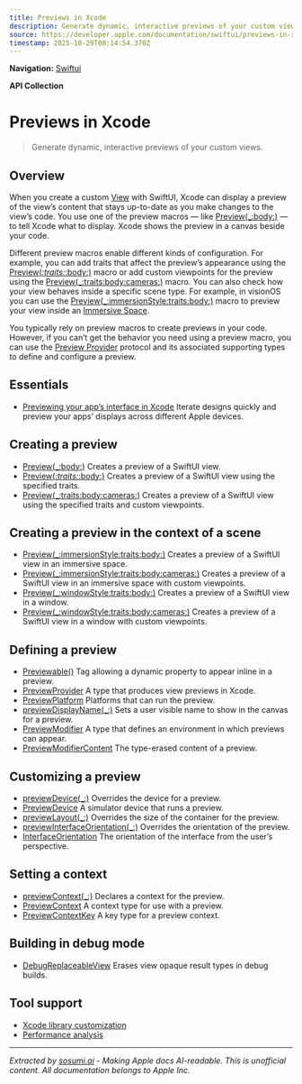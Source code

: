 ```yaml
---
title: Previews in Xcode
description: Generate dynamic, interactive previews of your custom views.
source: https://developer.apple.com/documentation/swiftui/previews-in-xcode
timestamp: 2025-10-29T00:14:54.370Z
---
```


**Navigation:** [Swiftui](/documentation/swiftui)

**API Collection**

# Previews in Xcode

> Generate dynamic, interactive previews of your custom views.

## Overview

When you create a custom [View](/documentation/swiftui/view) with SwiftUI, Xcode can display a preview of the view’s content that stays up-to-date as you make changes to the view’s code. You use one of the preview macros — like [Preview(_:body:)](/documentation/swiftui/preview(_:body:)) — to tell Xcode what to display. Xcode shows the preview in a canvas beside your code.



Different preview macros enable different kinds of configuration. For example, you can add traits that affect the preview’s appearance using the [Preview(_:traits:_:body:)](/documentation/swiftui/preview(_:traits:_:body:)) macro or add custom viewpoints for the preview using the [Preview(_:traits:body:cameras:)](/documentation/swiftui/preview(_:traits:body:cameras:)) macro. You can also check how your view behaves inside a specific scene type. For example, in visionOS you can use the [Preview(_:immersionStyle:traits:body:)](/documentation/swiftui/preview(_:immersionstyle:traits:body:)) macro to preview your view inside an [Immersive Space](/documentation/swiftui/immersivespace).

You typically rely on preview macros to create previews in your code. However, if you can’t get the behavior you need using a preview macro, you can use the [Preview Provider](/documentation/swiftui/previewprovider) protocol and its associated supporting types to define and configure a preview.

## Essentials

- [Previewing your app’s interface in Xcode](/documentation/Xcode/previewing-your-apps-interface-in-xcode) Iterate designs quickly and preview your apps’ displays across different Apple devices.

## Creating a preview

- [Preview(_:body:)](/documentation/swiftui/preview(_:body:)) Creates a preview of a SwiftUI view.
- [Preview(_:traits:_:body:)](/documentation/swiftui/preview(_:traits:_:body:)) Creates a preview of a SwiftUI view using the specified traits.
- [Preview(_:traits:body:cameras:)](/documentation/swiftui/preview(_:traits:body:cameras:)) Creates a preview of a SwiftUI view using the specified traits and custom viewpoints.

## Creating a preview in the context of a scene

- [Preview(_:immersionStyle:traits:body:)](/documentation/swiftui/preview(_:immersionstyle:traits:body:)) Creates a preview of a SwiftUI view in an immersive space.
- [Preview(_:immersionStyle:traits:body:cameras:)](/documentation/swiftui/preview(_:immersionstyle:traits:body:cameras:)) Creates a preview of a SwiftUI view in an immersive space with custom viewpoints.
- [Preview(_:windowStyle:traits:body:)](/documentation/swiftui/preview(_:windowstyle:traits:body:)) Creates a preview of a SwiftUI view in a window.
- [Preview(_:windowStyle:traits:body:cameras:)](/documentation/swiftui/preview(_:windowstyle:traits:body:cameras:)) Creates a preview of a SwiftUI view in a window with custom viewpoints.

## Defining a preview

- [Previewable()](/documentation/swiftui/previewable()) Tag allowing a dynamic property to appear inline in a preview.
- [PreviewProvider](/documentation/swiftui/previewprovider) A type that produces view previews in Xcode.
- [PreviewPlatform](/documentation/swiftui/previewplatform) Platforms that can run the preview.
- [previewDisplayName(_:)](/documentation/swiftui/view/previewdisplayname(_:)) Sets a user visible name to show in the canvas for a preview.
- [PreviewModifier](/documentation/swiftui/previewmodifier) A type that defines an environment in which previews can appear.
- [PreviewModifierContent](/documentation/swiftui/previewmodifiercontent) The type-erased content of a preview.

## Customizing a preview

- [previewDevice(_:)](/documentation/swiftui/view/previewdevice(_:)) Overrides the device for a preview.
- [PreviewDevice](/documentation/swiftui/previewdevice) A simulator device that runs a preview.
- [previewLayout(_:)](/documentation/swiftui/view/previewlayout(_:)) Overrides the size of the container for the preview.
- [previewInterfaceOrientation(_:)](/documentation/swiftui/view/previewinterfaceorientation(_:)) Overrides the orientation of the preview.
- [InterfaceOrientation](/documentation/swiftui/interfaceorientation) The orientation of the interface from the user’s perspective.

## Setting a context

- [previewContext(_:)](/documentation/swiftui/view/previewcontext(_:)) Declares a context for the preview.
- [PreviewContext](/documentation/swiftui/previewcontext) A context type for use with a preview.
- [PreviewContextKey](/documentation/swiftui/previewcontextkey) A key type for a preview context.

## Building in debug mode

- [DebugReplaceableView](/documentation/swiftui/debugreplaceableview) Erases view opaque result types in debug builds.

## Tool support

- [Xcode library customization](/documentation/swiftui/xcode-library-customization)
- [Performance analysis](/documentation/swiftui/performance-analysis)

---

*Extracted by [sosumi.ai](https://sosumi.ai) - Making Apple docs AI-readable.*
*This is unofficial content. All documentation belongs to Apple Inc.*
